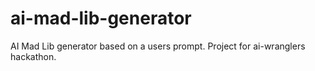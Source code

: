 # ai-mad-lib-generator
AI Mad Lib generator based on a users prompt. Project for ai-wranglers hackathon.
